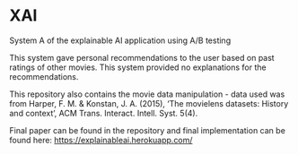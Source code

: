 # XAI
System A of the explainable AI application using A/B testing


This system gave personal recommendations to the user based on past ratings of other movies. This system provided no explanations for the recommendations. 

This repository also contains the movie data manipulation - data used was from Harper, F. M. & Konstan, J. A. (2015), ‘The movielens datasets: History and context’, ACM
Trans. Interact. Intell. Syst. 5(4).

Final paper can be found in the repository and final implementation can be found here: https://explainableai.herokuapp.com/
